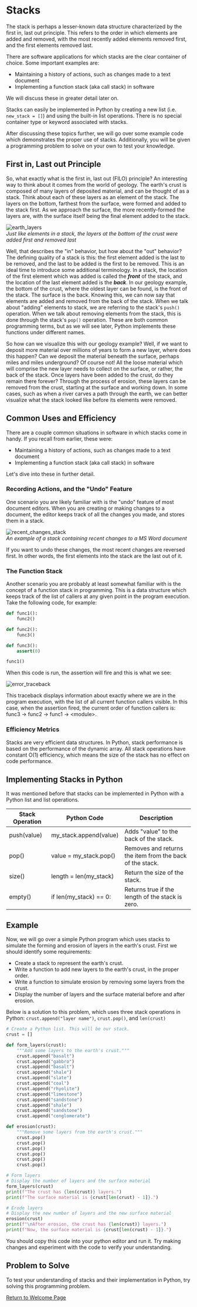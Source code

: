 # Stacks
The stack is perhaps a lesser-known data structure characterized by the first in, last out principle. This refers to the order in which elements are added and removed, with the most recently added elements removed first, and the first elements removed last.  

There are software applications for which stacks are the clear container of choice. Some important examples are:

* Maintaining a history of actions, such as changes made to a text document
* Implementing a function stack (aka call stack) in software

We will discuss these in greater detail later on.

Stacks can easily be implemented in Python by creating a new list (i.e. `new_stack = []`) and using the built-in list operations. There is no special container type or keyword associated with stacks.  

After discussing these topics further, we will go over some example code which demonstrates the proper use of stacks. Additionally, you will be given a programming problem to solve on your own to test your knowledge. 

## First in, Last out Principle
So, what exactly what is the first in, last out (FILO) principle? An interesting way to think about it comes from the world of geology. The earth's crust is composed of many layers of deposited material, and can be thought of as a stack. Think about each of these layers as an element of the stack. The layers on the bottom, farthest from the surface, were formed and added to the stack first. As we approach the surface, the more recently-formed the layers are, with the surface itself being the final element added to the stack. 

![earth_layers](earth_layers.jpg)  
*Just like elements in a stack, the layers at the bottom of the crust were added first and removed last*  

Well, that describes the "in" behavior, but how about the "out" behavior? The defining quality of a stack is this: the first element added is the last to be removed, and the last to be added is the first to be removed. This is an ideal time to introduce some additional terminology. In a stack, the location of the first element which was added is called the ***front*** of the stack, and the location of the last element added is the ***back***. In our geology example, the bottom of the crust, where the oldest layer can be found, is the front of the stack. The surface is the back. Knowing this, we can now say that elements are added and removed from the back of the stack. When we talk about "adding" elements to stack, we are referring to the stack's `push()` operation. When we talk about removing elements from the stack, this is done through the stack's `pop()` operation. These are both common programming terms, but as we will see later, Python implements these functions under different names. 

So how can we visualize this with our geology example? Well, if we want to deposit more material over millions of years to form a new layer, where does this happen? Can we deposit the material beneath the surface, perhaps miles and miles underground? Of course not! All the loose material which will comprise the new layer needs to collect on the surface, or rather, the back of the stack. Once layers have been added to the crust, do they remain there forever? Through the process of erosion, these layers can be removed from the crust, starting at the surface and working down. In some cases, such as when a river carves a path through the earth, we can better visualize what the stack looked like before its elements were removed. 

## Common Uses and Efficiency
There are a couple common situations in software in which stacks come in handy. If you recall from earlier, these were:  

* Maintaining a history of actions, such as changes made to a text document
* Implementing a function stack (aka call stack) in software  
    
Let's dive into these in further detail.  

### Recording Actions, and the "Undo" Feature
One scenario you are likely familiar with is the "undo" feature of most document editors. When you are creating or making changes to a document, the editor keeps track of all the changes you made, and stores them in a stack.  

![recent_changes_stack](recent_changes_stack.png)  
*An example of a stack containing recent changes to a MS Word document*  

If you want to undo these changes, the most recent changes are reversed first. In other words, the first elements into the stack are the last out of it. 

### The Function Stack
Another scenario you are probably at least somewhat familiar with is the concept of a function stack in programming. This is a data structure which keeps track of the list of callers at any given point in the program execution. Take the following code, for example: 

```python
def func1():
    func2()

def func2():
    func3()

def func3():
    assert(0)

func1()
```  
When this code is run, the assertion will fire and this is what we see:  

![error_traceback](error_traceback.png)

This traceback displays information about exactly where we are in the program execution, with the list of all current function callers visible. In this case, when the assertion fired, the current order of function callers is: func3 -> func2 -> func1 -> \<module>.

### Efficiency Metrics
Stacks are very efficient data structures. In Python, stack performance is based on the performance of the dynamic array. All stack operations have constant O(1) efficiency, which means the size of the stack has no effect on code performance.

## Implementing Stacks in Python
It was mentioned before that stacks can be implemented in Python with a Python list and list operations.

Stack Operation | Python Code            | Description
----------------|------------------------|------------
push(value)     | my_stack.append(value) | Adds "value" to the back of the stack.
pop()           | value = my_stack.pop() | Removes and returns the item from the back of the stack.
size()          | length = len(my_stack) | Return the size of the stack.
empty()         | if len(my_stack) == 0: | Returns true if the length of the stack is zero.

## Example
Now, we will go over a simple Python program which uses stacks to simulate the forming and erosion of layers in the earth's crust. First we should identify some requirements:  

* Create a stack to represent the earth's crust.
* Write a function to add new layers to the earth's crust, in the proper order.
* Write a function to simulate erosion by removing some layers from the crust.
* Display the number of layers and the surface material before and after erosion.  

Below is a solution to this problem, which uses three stack operations in Python: `crust.append("layer name")`, `crust.pop()`, and `len(crust)`

```python
# Create a Python list. This will be our stack. 
crust = []

def form_layers(crust):
    """Add some layers to the earth's crust."""
    crust.append("basalt")
    crust.append("gabbro")
    crust.append("basalt")
    crust.append("shale")
    crust.append("slate")
    crust.append("coal")
    crust.append("rhyolite")
    crust.append("limestone")
    crust.append("sandstone")
    crust.append("shale")
    crust.append("sandstone")
    crust.append("conglomerate")

def erosion(crust):
    """Remove some layers from the earth's crust."""
    crust.pop()
    crust.pop()
    crust.pop()
    crust.pop()
    crust.pop()
    crust.pop()

# Form layers
# Display the number of layers and the surface material
form_layers(crust)
print(f"The crust has {len(crust)} layers.")
print(f"The surface material is {crust[len(crust) - 1]}.")

# Erode layers
# Display the new number of layers and the new surface material
erosion(crust)
print(f"\nAfter erosion, the crust has {len(crust)} layers.")
print(f"Now, the surface material is {crust[len(crust) - 1]}.")
```  

You should copy this code into your python editor and run it. Try making changes and experiment with the code to verify your understanding. 

## Problem to Solve  
To test your understanding of stacks and their implementation in Python, try solving this programming problem. 


[Return to Welcome Page](0-welcome.md)